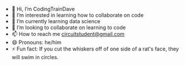 - 👋 Hi, I’m CodingTrainDave
- 👀 I’m interested in learning how to collaborate on code
- 🌱 I’m currently learning data science
- 💞️ I’m looking to collaborate on learning to code
- 📫 How to reach me circuitstudent@gmail.com
- 😄 Pronouns: he/him
- ⚡ Fun fact: If you cut the whiskers off of one side of a rat's face, they will swim in circles.

<!---
CodingTrainDave/CodingTrainDave is a ✨ special ✨ repository because its `README.md` (this file) appears on your GitHub profile.
You can click the Preview link to take a look at your changes.
--->
